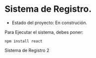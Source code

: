 <h1> Sistema de Registro.</h1>

- Estado del proyecto: En construción.

Para Ejecutar el sistema, debes poner:

```npm install react```

Sistema de Registro 2
 
